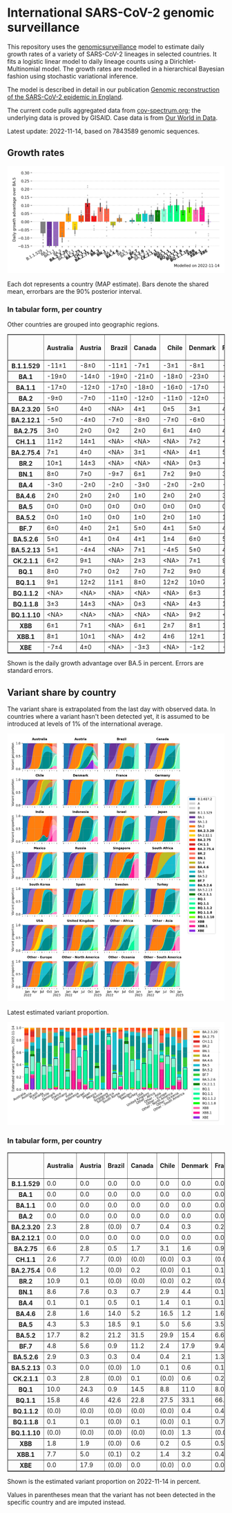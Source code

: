 # International SARS-CoV-2 genomic surveillance

This repository uses the [genomicsurveillance](https://github.com/gerstung-lab/genomicsurveillance) model to estimate daily growth rates of a variety of SARS-CoV-2 lineages in selected countries. It fits a logistic linear model to daily lineage counts using a Dirichlet-Multinomial model. The growth rates are modelled in a hierarchical Bayesian fashion using stochastic variational inference. 

The model is described in detail in our publication [Genomic reconstruction of the SARS-CoV-2 epidemic in England](https://www.nature.com/articles/s41586-021-04069-y).

The current code pulls aggregated data from [cov-spectrum.org](cov-spectrum.org); the underlying data is proved by GISAID. Case data is from [Our World in Data](https://ourworldindata.org/explorers/coronavirus-data-explorer).

Latest update: 2022-11-14, based on 7843589 genomic sequences.

## Growth rates
![Growth rates](plots/growth-rate-latest.png)

Each dot represents a country (MAP estimate). Bars denote the shared mean, errorbars are the 90% posterior interval.

### In tabular form, per country

Other countries are grouped into geographic regions.

<small><table border="1" class="dataframe">
  <thead>
    <tr style="text-align: right;">
      <th></th>
      <th>Australia</th>
      <th>Austria</th>
      <th>Brazil</th>
      <th>Canada</th>
      <th>Chile</th>
      <th>Denmark</th>
      <th>France</th>
      <th>Germany</th>
      <th>India</th>
      <th>Indonesia</th>
      <th>Israel</th>
      <th>Japan</th>
      <th>Mexico</th>
      <th>Other - Africa</th>
      <th>Other - Asia</th>
      <th>Other - Europe</th>
      <th>Other - North America</th>
      <th>Other - Oceania</th>
      <th>Other - South America</th>
      <th>Russia</th>
      <th>Singapore</th>
      <th>South Africa</th>
      <th>South Korea</th>
      <th>Spain</th>
      <th>Sweden</th>
      <th>Turkey</th>
      <th>USA</th>
      <th>United Kingdom</th>
    </tr>
  </thead>
  <tbody>
    <tr>
      <th>B.1.1.529</th>
      <td>-11±1</td>
      <td>-8±0</td>
      <td>-11±1</td>
      <td>-7±1</td>
      <td>-3±1</td>
      <td>-8±1</td>
      <td>-7±0</td>
      <td>-6±0</td>
      <td>-4±0</td>
      <td>-5±1</td>
      <td>-5±1</td>
      <td>-4±1</td>
      <td>-4±1</td>
      <td>-7±0</td>
      <td>-4±0</td>
      <td>-16±0</td>
      <td>-19±1</td>
      <td>-8±1</td>
      <td>-13±0</td>
      <td>-13±1</td>
      <td>-4±1</td>
      <td>-9±0</td>
      <td>1±1</td>
      <td>-3±1</td>
      <td>-8±0</td>
      <td>-15±1</td>
      <td>-3±0</td>
      <td>-13±0</td>
    </tr>
    <tr>
      <th>BA.1</th>
      <td>-19±0</td>
      <td>-14±0</td>
      <td>-19±0</td>
      <td>-21±0</td>
      <td>-18±0</td>
      <td>-23±0</td>
      <td>-17±0</td>
      <td>-20±0</td>
      <td>-13±0</td>
      <td>-13±0</td>
      <td>-23±0</td>
      <td>-21±0</td>
      <td>-18±0</td>
      <td>-15±0</td>
      <td>-11±0</td>
      <td>-20±0</td>
      <td>-21±0</td>
      <td>-17±0</td>
      <td>-18±0</td>
      <td>-17±0</td>
      <td>-14±0</td>
      <td>-15±0</td>
      <td>-20±0</td>
      <td>-19±0</td>
      <td>-21±0</td>
      <td>-22±0</td>
      <td>-17±0</td>
      <td>-23±0</td>
    </tr>
    <tr>
      <th>BA.1.1</th>
      <td>-17±0</td>
      <td>-12±0</td>
      <td>-17±0</td>
      <td>-18±0</td>
      <td>-16±0</td>
      <td>-17±0</td>
      <td>-15±0</td>
      <td>-17±0</td>
      <td>-11±0</td>
      <td>-15±0</td>
      <td>-19±0</td>
      <td>-18±0</td>
      <td>-17±0</td>
      <td>-13±0</td>
      <td>-10±0</td>
      <td>-17±0</td>
      <td>-19±0</td>
      <td>-13±0</td>
      <td>-18±0</td>
      <td>-17±0</td>
      <td>-8±0</td>
      <td>-13±0</td>
      <td>-16±0</td>
      <td>-17±0</td>
      <td>-17±0</td>
      <td>-17±0</td>
      <td>-15±0</td>
      <td>-19±0</td>
    </tr>
    <tr>
      <th>BA.2</th>
      <td>-9±0</td>
      <td>-7±0</td>
      <td>-11±0</td>
      <td>-12±0</td>
      <td>-11±0</td>
      <td>-12±0</td>
      <td>-7±0</td>
      <td>-11±0</td>
      <td>-3±0</td>
      <td>-7±0</td>
      <td>-11±0</td>
      <td>-10±0</td>
      <td>-10±0</td>
      <td>-7±0</td>
      <td>-5±0</td>
      <td>-10±0</td>
      <td>-12±0</td>
      <td>-9±0</td>
      <td>-11±0</td>
      <td>-12±0</td>
      <td>-4±0</td>
      <td>-8±0</td>
      <td>-9±0</td>
      <td>-9±0</td>
      <td>-12±0</td>
      <td>-9±0</td>
      <td>-9±0</td>
      <td>-12±0</td>
    </tr>
    <tr>
      <th>BA.2.3.20</th>
      <td>5±0</td>
      <td>4±0</td>
      <td>&lt;NA&gt;</td>
      <td>4±1</td>
      <td>0±5</td>
      <td>3±1</td>
      <td>4±1</td>
      <td>6±1</td>
      <td>2±5</td>
      <td>2±4</td>
      <td>7±1</td>
      <td>6±1</td>
      <td>&lt;NA&gt;</td>
      <td>9±4</td>
      <td>6±0</td>
      <td>8±1</td>
      <td>2±4</td>
      <td>6±2</td>
      <td>&lt;NA&gt;</td>
      <td>&lt;NA&gt;</td>
      <td>4±1</td>
      <td>-4±6</td>
      <td>5±0</td>
      <td>8±2</td>
      <td>5±3</td>
      <td>-12±5</td>
      <td>6±0</td>
      <td>5±1</td>
    </tr>
    <tr>
      <th>BA.2.12.1</th>
      <td>-5±0</td>
      <td>-4±0</td>
      <td>-7±0</td>
      <td>-8±0</td>
      <td>-7±0</td>
      <td>-6±0</td>
      <td>-3±0</td>
      <td>-4±0</td>
      <td>-4±0</td>
      <td>-4±0</td>
      <td>-7±0</td>
      <td>-7±0</td>
      <td>-7±0</td>
      <td>-4±0</td>
      <td>-3±0</td>
      <td>-4±0</td>
      <td>-7±0</td>
      <td>-6±0</td>
      <td>-7±0</td>
      <td>-6±1</td>
      <td>-2±0</td>
      <td>-2±1</td>
      <td>-5±0</td>
      <td>-4±0</td>
      <td>-6±0</td>
      <td>-5±0</td>
      <td>-6±0</td>
      <td>-5±0</td>
    </tr>
    <tr>
      <th>BA.2.75</th>
      <td>3±0</td>
      <td>2±0</td>
      <td>0±2</td>
      <td>2±0</td>
      <td>6±1</td>
      <td>4±0</td>
      <td>4±0</td>
      <td>4±0</td>
      <td>5±0</td>
      <td>7±1</td>
      <td>4±0</td>
      <td>2±0</td>
      <td>6±2</td>
      <td>3±1</td>
      <td>4±0</td>
      <td>4±0</td>
      <td>0±2</td>
      <td>3±0</td>
      <td>4±1</td>
      <td>4±1</td>
      <td>3±0</td>
      <td>1±1</td>
      <td>3±0</td>
      <td>6±0</td>
      <td>5±1</td>
      <td>4±0</td>
      <td>3±0</td>
      <td>4±0</td>
    </tr>
    <tr>
      <th>CH.1.1</th>
      <td>11±2</td>
      <td>14±1</td>
      <td>&lt;NA&gt;</td>
      <td>&lt;NA&gt;</td>
      <td>&lt;NA&gt;</td>
      <td>7±2</td>
      <td>&lt;NA&gt;</td>
      <td>11±3</td>
      <td>16±3</td>
      <td>14±3</td>
      <td>5±3</td>
      <td>7±3</td>
      <td>&lt;NA&gt;</td>
      <td>&lt;NA&gt;</td>
      <td>22±3</td>
      <td>12±2</td>
      <td>&lt;NA&gt;</td>
      <td>&lt;NA&gt;</td>
      <td>&lt;NA&gt;</td>
      <td>&lt;NA&gt;</td>
      <td>21±3</td>
      <td>&lt;NA&gt;</td>
      <td>6±2</td>
      <td>&lt;NA&gt;</td>
      <td>&lt;NA&gt;</td>
      <td>3±3</td>
      <td>12±2</td>
      <td>11±2</td>
    </tr>
    <tr>
      <th>BA.2.75.4</th>
      <td>7±1</td>
      <td>4±0</td>
      <td>&lt;NA&gt;</td>
      <td>3±1</td>
      <td>&lt;NA&gt;</td>
      <td>4±1</td>
      <td>5±1</td>
      <td>5±1</td>
      <td>6±0</td>
      <td>3±5</td>
      <td>1±2</td>
      <td>-5±3</td>
      <td>-2±4</td>
      <td>&lt;NA&gt;</td>
      <td>5±2</td>
      <td>4±1</td>
      <td>&lt;NA&gt;</td>
      <td>&lt;NA&gt;</td>
      <td>&lt;NA&gt;</td>
      <td>&lt;NA&gt;</td>
      <td>0±2</td>
      <td>-4±4</td>
      <td>2±2</td>
      <td>2±4</td>
      <td>&lt;NA&gt;</td>
      <td>&lt;NA&gt;</td>
      <td>4±0</td>
      <td>3±1</td>
    </tr>
    <tr>
      <th>BR.2</th>
      <td>10±1</td>
      <td>14±3</td>
      <td>&lt;NA&gt;</td>
      <td>&lt;NA&gt;</td>
      <td>&lt;NA&gt;</td>
      <td>0±3</td>
      <td>&lt;NA&gt;</td>
      <td>&lt;NA&gt;</td>
      <td>&lt;NA&gt;</td>
      <td>&lt;NA&gt;</td>
      <td>&lt;NA&gt;</td>
      <td>5±3</td>
      <td>&lt;NA&gt;</td>
      <td>&lt;NA&gt;</td>
      <td>&lt;NA&gt;</td>
      <td>&lt;NA&gt;</td>
      <td>&lt;NA&gt;</td>
      <td>&lt;NA&gt;</td>
      <td>&lt;NA&gt;</td>
      <td>&lt;NA&gt;</td>
      <td>&lt;NA&gt;</td>
      <td>&lt;NA&gt;</td>
      <td>9±3</td>
      <td>&lt;NA&gt;</td>
      <td>&lt;NA&gt;</td>
      <td>&lt;NA&gt;</td>
      <td>9±3</td>
      <td>&lt;NA&gt;</td>
    </tr>
    <tr>
      <th>BN.1</th>
      <td>8±0</td>
      <td>7±0</td>
      <td>-9±7</td>
      <td>6±1</td>
      <td>7±2</td>
      <td>9±0</td>
      <td>3±1</td>
      <td>8±1</td>
      <td>12±0</td>
      <td>13±1</td>
      <td>9±1</td>
      <td>9±1</td>
      <td>-3±6</td>
      <td>&lt;NA&gt;</td>
      <td>9±1</td>
      <td>10±1</td>
      <td>0±5</td>
      <td>5±2</td>
      <td>-5±7</td>
      <td>0±6</td>
      <td>7±0</td>
      <td>&lt;NA&gt;</td>
      <td>9±1</td>
      <td>10±3</td>
      <td>12±2</td>
      <td>9±3</td>
      <td>10±1</td>
      <td>8±0</td>
    </tr>
    <tr>
      <th>BA.4</th>
      <td>-3±0</td>
      <td>-2±0</td>
      <td>-2±0</td>
      <td>-3±0</td>
      <td>-2±0</td>
      <td>-2±0</td>
      <td>-1±0</td>
      <td>-2±0</td>
      <td>-3±0</td>
      <td>-2±0</td>
      <td>-2±0</td>
      <td>-3±0</td>
      <td>-2±0</td>
      <td>-3±0</td>
      <td>-2±0</td>
      <td>-2±0</td>
      <td>-2±0</td>
      <td>-3±0</td>
      <td>-3±0</td>
      <td>-5±1</td>
      <td>-2±0</td>
      <td>-2±0</td>
      <td>-3±0</td>
      <td>-1±0</td>
      <td>-2±0</td>
      <td>-2±0</td>
      <td>-2±0</td>
      <td>-2±0</td>
    </tr>
    <tr>
      <th>BA.4.6</th>
      <td>2±0</td>
      <td>2±0</td>
      <td>2±0</td>
      <td>1±0</td>
      <td>2±0</td>
      <td>2±0</td>
      <td>3±0</td>
      <td>2±0</td>
      <td>4±1</td>
      <td>4±0</td>
      <td>3±0</td>
      <td>1±0</td>
      <td>3±0</td>
      <td>2±0</td>
      <td>3±0</td>
      <td>2±0</td>
      <td>1±0</td>
      <td>2±0</td>
      <td>2±0</td>
      <td>0±1</td>
      <td>2±1</td>
      <td>0±0</td>
      <td>1±0</td>
      <td>3±0</td>
      <td>3±0</td>
      <td>2±1</td>
      <td>2±0</td>
      <td>2±0</td>
    </tr>
    <tr>
      <th>BA.5</th>
      <td>0±0</td>
      <td>0±0</td>
      <td>0±0</td>
      <td>0±0</td>
      <td>0±0</td>
      <td>0±0</td>
      <td>0±0</td>
      <td>0±0</td>
      <td>0±0</td>
      <td>0±0</td>
      <td>0±0</td>
      <td>0±0</td>
      <td>0±0</td>
      <td>0±0</td>
      <td>0±0</td>
      <td>0±0</td>
      <td>0±0</td>
      <td>0±0</td>
      <td>0±0</td>
      <td>0±0</td>
      <td>0±0</td>
      <td>0±0</td>
      <td>0±0</td>
      <td>0±0</td>
      <td>0±0</td>
      <td>0±0</td>
      <td>0±0</td>
      <td>0±0</td>
    </tr>
    <tr>
      <th>BA.5.2</th>
      <td>0±0</td>
      <td>1±0</td>
      <td>0±0</td>
      <td>1±0</td>
      <td>2±0</td>
      <td>1±0</td>
      <td>1±0</td>
      <td>2±0</td>
      <td>1±0</td>
      <td>1±0</td>
      <td>1±0</td>
      <td>1±0</td>
      <td>1±0</td>
      <td>0±0</td>
      <td>0±0</td>
      <td>1±0</td>
      <td>0±0</td>
      <td>0±0</td>
      <td>1±0</td>
      <td>2±0</td>
      <td>1±0</td>
      <td>-1±0</td>
      <td>2±0</td>
      <td>1±0</td>
      <td>1±0</td>
      <td>1±0</td>
      <td>1±0</td>
      <td>1±0</td>
    </tr>
    <tr>
      <th>BF.7</th>
      <td>6±0</td>
      <td>4±0</td>
      <td>2±1</td>
      <td>5±0</td>
      <td>4±1</td>
      <td>5±0</td>
      <td>4±0</td>
      <td>5±0</td>
      <td>3±3</td>
      <td>4±1</td>
      <td>5±0</td>
      <td>5±0</td>
      <td>5±1</td>
      <td>4±1</td>
      <td>8±1</td>
      <td>3±0</td>
      <td>5±1</td>
      <td>4±1</td>
      <td>6±0</td>
      <td>5±0</td>
      <td>-2±5</td>
      <td>3±1</td>
      <td>7±1</td>
      <td>5±0</td>
      <td>5±0</td>
      <td>3±1</td>
      <td>5±0</td>
      <td>4±0</td>
    </tr>
    <tr>
      <th>BA.5.2.6</th>
      <td>5±0</td>
      <td>4±1</td>
      <td>0±4</td>
      <td>4±1</td>
      <td>1±4</td>
      <td>6±0</td>
      <td>5±0</td>
      <td>5±0</td>
      <td>5±1</td>
      <td>6±0</td>
      <td>5±0</td>
      <td>5±0</td>
      <td>-4±6</td>
      <td>3±1</td>
      <td>6±0</td>
      <td>5±0</td>
      <td>5±2</td>
      <td>6±2</td>
      <td>6±3</td>
      <td>6±1</td>
      <td>7±1</td>
      <td>1±0</td>
      <td>5±1</td>
      <td>5±1</td>
      <td>6±1</td>
      <td>5±0</td>
      <td>3±0</td>
      <td>5±0</td>
    </tr>
    <tr>
      <th>BA.5.2.13</th>
      <td>5±1</td>
      <td>-4±4</td>
      <td>&lt;NA&gt;</td>
      <td>7±1</td>
      <td>-4±5</td>
      <td>5±0</td>
      <td>4±1</td>
      <td>6±1</td>
      <td>-4±4</td>
      <td>4±1</td>
      <td>3±3</td>
      <td>-8±3</td>
      <td>-5±6</td>
      <td>&lt;NA&gt;</td>
      <td>6±2</td>
      <td>5±1</td>
      <td>&lt;NA&gt;</td>
      <td>&lt;NA&gt;</td>
      <td>&lt;NA&gt;</td>
      <td>3±6</td>
      <td>5±5</td>
      <td>-7±6</td>
      <td>9±4</td>
      <td>7±2</td>
      <td>1±2</td>
      <td>-1±3</td>
      <td>5±1</td>
      <td>5±0</td>
    </tr>
    <tr>
      <th>CK.2.1.1</th>
      <td>6±2</td>
      <td>9±1</td>
      <td>&lt;NA&gt;</td>
      <td>2±3</td>
      <td>&lt;NA&gt;</td>
      <td>7±1</td>
      <td>9±3</td>
      <td>7±1</td>
      <td>&lt;NA&gt;</td>
      <td>&lt;NA&gt;</td>
      <td>3±2</td>
      <td>6±3</td>
      <td>5±3</td>
      <td>&lt;NA&gt;</td>
      <td>&lt;NA&gt;</td>
      <td>6±2</td>
      <td>&lt;NA&gt;</td>
      <td>&lt;NA&gt;</td>
      <td>&lt;NA&gt;</td>
      <td>&lt;NA&gt;</td>
      <td>17±3</td>
      <td>5±3</td>
      <td>9±3</td>
      <td>11±2</td>
      <td>4±3</td>
      <td>&lt;NA&gt;</td>
      <td>8±2</td>
      <td>8±2</td>
    </tr>
    <tr>
      <th>BQ.1</th>
      <td>8±0</td>
      <td>7±0</td>
      <td>0±2</td>
      <td>7±0</td>
      <td>7±2</td>
      <td>9±0</td>
      <td>8±0</td>
      <td>8±0</td>
      <td>4±6</td>
      <td>13±1</td>
      <td>-26±4</td>
      <td>7±1</td>
      <td>9±2</td>
      <td>7±0</td>
      <td>10±1</td>
      <td>8±0</td>
      <td>8±1</td>
      <td>4±2</td>
      <td>8±2</td>
      <td>&lt;NA&gt;</td>
      <td>17±2</td>
      <td>4±1</td>
      <td>7±1</td>
      <td>10±1</td>
      <td>11±1</td>
      <td>8±1</td>
      <td>-32±4</td>
      <td>8±0</td>
    </tr>
    <tr>
      <th>BQ.1.1</th>
      <td>9±1</td>
      <td>12±2</td>
      <td>11±1</td>
      <td>8±0</td>
      <td>12±2</td>
      <td>10±0</td>
      <td>7±0</td>
      <td>9±0</td>
      <td>3±8</td>
      <td>15±2</td>
      <td>11±0</td>
      <td>10±1</td>
      <td>9±2</td>
      <td>6±1</td>
      <td>7±1</td>
      <td>10±0</td>
      <td>14±2</td>
      <td>6±8</td>
      <td>15±1</td>
      <td>&lt;NA&gt;</td>
      <td>17±2</td>
      <td>7±2</td>
      <td>9±1</td>
      <td>12±0</td>
      <td>13±1</td>
      <td>6±1</td>
      <td>10±0</td>
      <td>8±0</td>
    </tr>
    <tr>
      <th>BQ.1.1.2</th>
      <td>&lt;NA&gt;</td>
      <td>&lt;NA&gt;</td>
      <td>&lt;NA&gt;</td>
      <td>&lt;NA&gt;</td>
      <td>&lt;NA&gt;</td>
      <td>6±3</td>
      <td>16±3</td>
      <td>&lt;NA&gt;</td>
      <td>&lt;NA&gt;</td>
      <td>&lt;NA&gt;</td>
      <td>6±3</td>
      <td>&lt;NA&gt;</td>
      <td>&lt;NA&gt;</td>
      <td>&lt;NA&gt;</td>
      <td>&lt;NA&gt;</td>
      <td>9±3</td>
      <td>&lt;NA&gt;</td>
      <td>&lt;NA&gt;</td>
      <td>&lt;NA&gt;</td>
      <td>&lt;NA&gt;</td>
      <td>&lt;NA&gt;</td>
      <td>&lt;NA&gt;</td>
      <td>&lt;NA&gt;</td>
      <td>&lt;NA&gt;</td>
      <td>8±3</td>
      <td>&lt;NA&gt;</td>
      <td>13±3</td>
      <td>12±2</td>
    </tr>
    <tr>
      <th>BQ.1.1.8</th>
      <td>3±3</td>
      <td>14±3</td>
      <td>&lt;NA&gt;</td>
      <td>0±3</td>
      <td>&lt;NA&gt;</td>
      <td>4±3</td>
      <td>13±3</td>
      <td>6±3</td>
      <td>&lt;NA&gt;</td>
      <td>&lt;NA&gt;</td>
      <td>&lt;NA&gt;</td>
      <td>&lt;NA&gt;</td>
      <td>&lt;NA&gt;</td>
      <td>&lt;NA&gt;</td>
      <td>18±3</td>
      <td>9±3</td>
      <td>&lt;NA&gt;</td>
      <td>&lt;NA&gt;</td>
      <td>&lt;NA&gt;</td>
      <td>&lt;NA&gt;</td>
      <td>&lt;NA&gt;</td>
      <td>&lt;NA&gt;</td>
      <td>&lt;NA&gt;</td>
      <td>&lt;NA&gt;</td>
      <td>5±3</td>
      <td>1±4</td>
      <td>6±2</td>
      <td>12±1</td>
    </tr>
    <tr>
      <th>BQ.1.1.10</th>
      <td>&lt;NA&gt;</td>
      <td>&lt;NA&gt;</td>
      <td>&lt;NA&gt;</td>
      <td>&lt;NA&gt;</td>
      <td>&lt;NA&gt;</td>
      <td>9±2</td>
      <td>&lt;NA&gt;</td>
      <td>9±3</td>
      <td>&lt;NA&gt;</td>
      <td>&lt;NA&gt;</td>
      <td>7±3</td>
      <td>&lt;NA&gt;</td>
      <td>&lt;NA&gt;</td>
      <td>&lt;NA&gt;</td>
      <td>&lt;NA&gt;</td>
      <td>13±3</td>
      <td>&lt;NA&gt;</td>
      <td>&lt;NA&gt;</td>
      <td>&lt;NA&gt;</td>
      <td>&lt;NA&gt;</td>
      <td>&lt;NA&gt;</td>
      <td>&lt;NA&gt;</td>
      <td>&lt;NA&gt;</td>
      <td>&lt;NA&gt;</td>
      <td>8±3</td>
      <td>&lt;NA&gt;</td>
      <td>13±3</td>
      <td>3±3</td>
    </tr>
    <tr>
      <th>XBB</th>
      <td>6±1</td>
      <td>7±1</td>
      <td>&lt;NA&gt;</td>
      <td>6±1</td>
      <td>2±7</td>
      <td>8±1</td>
      <td>10±2</td>
      <td>5±2</td>
      <td>11±0</td>
      <td>8±0</td>
      <td>11±2</td>
      <td>7±1</td>
      <td>&lt;NA&gt;</td>
      <td>13±3</td>
      <td>8±1</td>
      <td>7±1</td>
      <td>&lt;NA&gt;</td>
      <td>7±3</td>
      <td>-6±8</td>
      <td>&lt;NA&gt;</td>
      <td>8±0</td>
      <td>-7±7</td>
      <td>9±2</td>
      <td>8±5</td>
      <td>5±3</td>
      <td>-14±9</td>
      <td>8±1</td>
      <td>7±1</td>
    </tr>
    <tr>
      <th>XBB.1</th>
      <td>8±1</td>
      <td>10±1</td>
      <td>&lt;NA&gt;</td>
      <td>4±2</td>
      <td>4±6</td>
      <td>12±1</td>
      <td>10±3</td>
      <td>7±2</td>
      <td>15±1</td>
      <td>17±2</td>
      <td>11±1</td>
      <td>7±2</td>
      <td>&lt;NA&gt;</td>
      <td>&lt;NA&gt;</td>
      <td>9±1</td>
      <td>11±1</td>
      <td>5±5</td>
      <td>10±2</td>
      <td>3±5</td>
      <td>&lt;NA&gt;</td>
      <td>9±0</td>
      <td>1±5</td>
      <td>9±2</td>
      <td>5±6</td>
      <td>6±3</td>
      <td>-2±6</td>
      <td>10±1</td>
      <td>12±1</td>
    </tr>
    <tr>
      <th>XBE</th>
      <td>-7±4</td>
      <td>4±0</td>
      <td>&lt;NA&gt;</td>
      <td>-3±3</td>
      <td>&lt;NA&gt;</td>
      <td>-1±2</td>
      <td>-1±2</td>
      <td>1±1</td>
      <td>-2±1</td>
      <td>-9±4</td>
      <td>0±3</td>
      <td>&lt;NA&gt;</td>
      <td>&lt;NA&gt;</td>
      <td>&lt;NA&gt;</td>
      <td>-3±2</td>
      <td>1±1</td>
      <td>-11±7</td>
      <td>&lt;NA&gt;</td>
      <td>&lt;NA&gt;</td>
      <td>&lt;NA&gt;</td>
      <td>&lt;NA&gt;</td>
      <td>&lt;NA&gt;</td>
      <td>3±0</td>
      <td>&lt;NA&gt;</td>
      <td>5±3</td>
      <td>&lt;NA&gt;</td>
      <td>3±1</td>
      <td>2±1</td>
    </tr>
  </tbody>
</table></small>

Shown is the daily growth advantage over BA.5 in percent. Errors are standard errors.

## Variant share by country

The variant share is extrapolated from the last day with observed data. In countries where a variant hasn't been detected yet, it is assumed to be introduced at levels of 1% of the international average. 

![Variant share by country](plots/variant-share-latest.png)

Latest estimated variant proportion.

![Variant share by country](plots/variant-share-bar.png)

### In tabular form, per country

<small><table border="1" class="dataframe">
  <thead>
    <tr style="text-align: right;">
      <th></th>
      <th>Australia</th>
      <th>Austria</th>
      <th>Brazil</th>
      <th>Canada</th>
      <th>Chile</th>
      <th>Denmark</th>
      <th>France</th>
      <th>Germany</th>
      <th>India</th>
      <th>Indonesia</th>
      <th>Israel</th>
      <th>Japan</th>
      <th>Mexico</th>
      <th>Russia</th>
      <th>Singapore</th>
      <th>South Africa</th>
      <th>South Korea</th>
      <th>Spain</th>
      <th>Sweden</th>
      <th>Turkey</th>
      <th>USA</th>
      <th>United Kingdom</th>
      <th>Other - Africa</th>
      <th>Other - Asia</th>
      <th>Other - Europe</th>
      <th>Other - North America</th>
      <th>Other - Oceania</th>
      <th>Other - South America</th>
    </tr>
  </thead>
  <tbody>
    <tr>
      <th>B.1.1.529</th>
      <td>0.0</td>
      <td>0.0</td>
      <td>0.0</td>
      <td>0.0</td>
      <td>0.0</td>
      <td>0.0</td>
      <td>0.0</td>
      <td>0.0</td>
      <td>0.0</td>
      <td>0.0</td>
      <td>0.0</td>
      <td>0.0</td>
      <td>0.0</td>
      <td>0.0</td>
      <td>0.0</td>
      <td>0.0</td>
      <td>0.0</td>
      <td>0.0</td>
      <td>0.0</td>
      <td>0.0</td>
      <td>0.0</td>
      <td>0.0</td>
      <td>0.0</td>
      <td>0.0</td>
      <td>0.0</td>
      <td>0.0</td>
      <td>0.0</td>
      <td>0.0</td>
    </tr>
    <tr>
      <th>BA.1</th>
      <td>0.0</td>
      <td>0.0</td>
      <td>0.0</td>
      <td>0.0</td>
      <td>0.0</td>
      <td>0.0</td>
      <td>0.0</td>
      <td>0.0</td>
      <td>0.0</td>
      <td>0.0</td>
      <td>0.0</td>
      <td>0.0</td>
      <td>0.0</td>
      <td>0.0</td>
      <td>0.0</td>
      <td>0.0</td>
      <td>0.0</td>
      <td>0.0</td>
      <td>0.0</td>
      <td>0.0</td>
      <td>0.0</td>
      <td>0.0</td>
      <td>0.0</td>
      <td>0.0</td>
      <td>0.0</td>
      <td>0.0</td>
      <td>0.0</td>
      <td>0.0</td>
    </tr>
    <tr>
      <th>BA.1.1</th>
      <td>0.0</td>
      <td>0.0</td>
      <td>0.0</td>
      <td>0.0</td>
      <td>0.0</td>
      <td>0.0</td>
      <td>0.0</td>
      <td>0.0</td>
      <td>0.0</td>
      <td>0.0</td>
      <td>0.0</td>
      <td>0.0</td>
      <td>0.0</td>
      <td>0.0</td>
      <td>0.0</td>
      <td>0.0</td>
      <td>0.0</td>
      <td>0.0</td>
      <td>0.0</td>
      <td>0.0</td>
      <td>0.0</td>
      <td>0.0</td>
      <td>0.0</td>
      <td>0.0</td>
      <td>0.0</td>
      <td>0.0</td>
      <td>0.0</td>
      <td>0.0</td>
    </tr>
    <tr>
      <th>BA.2</th>
      <td>0.0</td>
      <td>0.0</td>
      <td>0.0</td>
      <td>0.0</td>
      <td>0.0</td>
      <td>0.0</td>
      <td>0.0</td>
      <td>0.0</td>
      <td>0.0</td>
      <td>0.0</td>
      <td>0.0</td>
      <td>0.0</td>
      <td>0.0</td>
      <td>0.0</td>
      <td>0.0</td>
      <td>0.0</td>
      <td>0.0</td>
      <td>0.0</td>
      <td>0.0</td>
      <td>0.0</td>
      <td>0.0</td>
      <td>0.0</td>
      <td>0.0</td>
      <td>0.0</td>
      <td>0.0</td>
      <td>0.0</td>
      <td>0.0</td>
      <td>0.0</td>
    </tr>
    <tr>
      <th>BA.2.3.20</th>
      <td>2.3</td>
      <td>2.8</td>
      <td>(0.0)</td>
      <td>0.7</td>
      <td>0.4</td>
      <td>0.3</td>
      <td>0.2</td>
      <td>0.6</td>
      <td>0.0</td>
      <td>0.2</td>
      <td>1.7</td>
      <td>2.0</td>
      <td>(0.0)</td>
      <td>(0.0)</td>
      <td>0.6</td>
      <td>0.6</td>
      <td>2.9</td>
      <td>0.3</td>
      <td>0.4</td>
      <td>0.0</td>
      <td>1.1</td>
      <td>0.2</td>
      <td>1.4</td>
      <td>4.1</td>
      <td>0.7</td>
      <td>1.0</td>
      <td>5.6</td>
      <td>(0.0)</td>
    </tr>
    <tr>
      <th>BA.2.12.1</th>
      <td>0.0</td>
      <td>0.0</td>
      <td>0.0</td>
      <td>0.0</td>
      <td>0.0</td>
      <td>0.0</td>
      <td>0.0</td>
      <td>0.0</td>
      <td>0.0</td>
      <td>0.0</td>
      <td>0.0</td>
      <td>0.0</td>
      <td>0.0</td>
      <td>0.0</td>
      <td>0.0</td>
      <td>0.0</td>
      <td>0.0</td>
      <td>0.0</td>
      <td>0.0</td>
      <td>0.0</td>
      <td>0.0</td>
      <td>0.0</td>
      <td>0.0</td>
      <td>0.0</td>
      <td>0.0</td>
      <td>0.0</td>
      <td>0.0</td>
      <td>0.0</td>
    </tr>
    <tr>
      <th>BA.2.75</th>
      <td>6.6</td>
      <td>2.8</td>
      <td>0.5</td>
      <td>1.7</td>
      <td>3.1</td>
      <td>1.6</td>
      <td>0.9</td>
      <td>1.6</td>
      <td>7.9</td>
      <td>3.7</td>
      <td>2.6</td>
      <td>0.7</td>
      <td>3.4</td>
      <td>1.9</td>
      <td>4.7</td>
      <td>1.2</td>
      <td>2.2</td>
      <td>1.6</td>
      <td>1.2</td>
      <td>4.1</td>
      <td>2.3</td>
      <td>3.2</td>
      <td>0.3</td>
      <td>6.8</td>
      <td>1.9</td>
      <td>0.2</td>
      <td>9.5</td>
      <td>0.9</td>
    </tr>
    <tr>
      <th>CH.1.1</th>
      <td>2.6</td>
      <td>7.7</td>
      <td>(0.0)</td>
      <td>(0.0)</td>
      <td>(0.0)</td>
      <td>0.3</td>
      <td>(0.0)</td>
      <td>0.2</td>
      <td>4.2</td>
      <td>1.1</td>
      <td>0.3</td>
      <td>0.5</td>
      <td>(0.0)</td>
      <td>(0.0)</td>
      <td>0.5</td>
      <td>(0.0)</td>
      <td>1.0</td>
      <td>(0.0)</td>
      <td>(0.0)</td>
      <td>0.3</td>
      <td>0.9</td>
      <td>1.2</td>
      <td>(0.0)</td>
      <td>1.4</td>
      <td>0.9</td>
      <td>(0.0)</td>
      <td>(0.0)</td>
      <td>(0.0)</td>
    </tr>
    <tr>
      <th>BA.2.75.4</th>
      <td>0.6</td>
      <td>1.2</td>
      <td>(0.0)</td>
      <td>0.2</td>
      <td>(0.0)</td>
      <td>0.1</td>
      <td>0.1</td>
      <td>0.2</td>
      <td>0.5</td>
      <td>0.0</td>
      <td>0.1</td>
      <td>0.0</td>
      <td>0.1</td>
      <td>(0.0)</td>
      <td>0.0</td>
      <td>0.1</td>
      <td>0.0</td>
      <td>0.1</td>
      <td>(0.0)</td>
      <td>(0.0)</td>
      <td>0.2</td>
      <td>0.1</td>
      <td>(0.0)</td>
      <td>0.1</td>
      <td>0.1</td>
      <td>(0.0)</td>
      <td>(0.0)</td>
      <td>(0.0)</td>
    </tr>
    <tr>
      <th>BR.2</th>
      <td>10.9</td>
      <td>0.1</td>
      <td>(0.0)</td>
      <td>(0.0)</td>
      <td>(0.0)</td>
      <td>0.2</td>
      <td>(0.0)</td>
      <td>(0.0)</td>
      <td>(0.0)</td>
      <td>(0.0)</td>
      <td>(0.0)</td>
      <td>0.1</td>
      <td>(0.0)</td>
      <td>(0.0)</td>
      <td>(0.0)</td>
      <td>(0.0)</td>
      <td>0.3</td>
      <td>(0.0)</td>
      <td>(0.0)</td>
      <td>(0.0)</td>
      <td>0.1</td>
      <td>(0.0)</td>
      <td>(0.0)</td>
      <td>(0.0)</td>
      <td>(0.0)</td>
      <td>(0.0)</td>
      <td>(0.0)</td>
      <td>(0.0)</td>
    </tr>
    <tr>
      <th>BN.1</th>
      <td>8.6</td>
      <td>7.6</td>
      <td>0.3</td>
      <td>0.7</td>
      <td>2.9</td>
      <td>4.4</td>
      <td>0.1</td>
      <td>2.6</td>
      <td>22.9</td>
      <td>10.1</td>
      <td>7.2</td>
      <td>5.4</td>
      <td>0.9</td>
      <td>0.2</td>
      <td>3.3</td>
      <td>(0.1)</td>
      <td>11.3</td>
      <td>1.4</td>
      <td>3.5</td>
      <td>3.2</td>
      <td>4.1</td>
      <td>5.5</td>
      <td>(0.0)</td>
      <td>11.8</td>
      <td>4.4</td>
      <td>1.0</td>
      <td>3.3</td>
      <td>0.1</td>
    </tr>
    <tr>
      <th>BA.4</th>
      <td>0.1</td>
      <td>0.1</td>
      <td>0.5</td>
      <td>0.1</td>
      <td>1.4</td>
      <td>0.1</td>
      <td>0.1</td>
      <td>0.1</td>
      <td>0.0</td>
      <td>0.0</td>
      <td>0.1</td>
      <td>0.0</td>
      <td>0.4</td>
      <td>0.0</td>
      <td>0.0</td>
      <td>3.4</td>
      <td>0.0</td>
      <td>0.0</td>
      <td>0.1</td>
      <td>0.0</td>
      <td>0.2</td>
      <td>0.1</td>
      <td>0.0</td>
      <td>0.0</td>
      <td>0.1</td>
      <td>0.6</td>
      <td>0.2</td>
      <td>0.2</td>
    </tr>
    <tr>
      <th>BA.4.6</th>
      <td>2.8</td>
      <td>1.6</td>
      <td>14.0</td>
      <td>5.2</td>
      <td>16.5</td>
      <td>1.2</td>
      <td>1.6</td>
      <td>1.1</td>
      <td>0.0</td>
      <td>0.7</td>
      <td>1.0</td>
      <td>0.2</td>
      <td>3.0</td>
      <td>0.0</td>
      <td>0.0</td>
      <td>2.2</td>
      <td>0.1</td>
      <td>1.8</td>
      <td>1.6</td>
      <td>0.1</td>
      <td>6.7</td>
      <td>1.7</td>
      <td>0.4</td>
      <td>0.4</td>
      <td>1.5</td>
      <td>12.0</td>
      <td>6.5</td>
      <td>18.0</td>
    </tr>
    <tr>
      <th>BA.5</th>
      <td>4.3</td>
      <td>5.3</td>
      <td>18.5</td>
      <td>9.1</td>
      <td>5.0</td>
      <td>5.6</td>
      <td>3.5</td>
      <td>9.6</td>
      <td>0.0</td>
      <td>0.3</td>
      <td>3.0</td>
      <td>3.2</td>
      <td>20.0</td>
      <td>3.0</td>
      <td>0.2</td>
      <td>52.6</td>
      <td>1.9</td>
      <td>3.9</td>
      <td>5.8</td>
      <td>5.7</td>
      <td>8.7</td>
      <td>4.3</td>
      <td>0.8</td>
      <td>1.1</td>
      <td>6.0</td>
      <td>13.7</td>
      <td>11.7</td>
      <td>12.6</td>
    </tr>
    <tr>
      <th>BA.5.2</th>
      <td>17.7</td>
      <td>8.2</td>
      <td>21.2</td>
      <td>31.5</td>
      <td>29.9</td>
      <td>15.4</td>
      <td>6.6</td>
      <td>25.6</td>
      <td>0.1</td>
      <td>11.2</td>
      <td>12.2</td>
      <td>69.8</td>
      <td>28.8</td>
      <td>73.4</td>
      <td>2.8</td>
      <td>8.2</td>
      <td>51.8</td>
      <td>6.2</td>
      <td>17.5</td>
      <td>37.4</td>
      <td>24.4</td>
      <td>10.4</td>
      <td>0.9</td>
      <td>11.0</td>
      <td>15.2</td>
      <td>15.3</td>
      <td>34.0</td>
      <td>16.3</td>
    </tr>
    <tr>
      <th>BF.7</th>
      <td>4.8</td>
      <td>5.6</td>
      <td>0.9</td>
      <td>11.2</td>
      <td>2.4</td>
      <td>17.9</td>
      <td>9.4</td>
      <td>25.1</td>
      <td>0.0</td>
      <td>0.1</td>
      <td>7.9</td>
      <td>3.0</td>
      <td>5.2</td>
      <td>10.1</td>
      <td>0.0</td>
      <td>2.1</td>
      <td>5.2</td>
      <td>6.0</td>
      <td>21.0</td>
      <td>1.3</td>
      <td>7.6</td>
      <td>6.5</td>
      <td>0.8</td>
      <td>1.7</td>
      <td>13.2</td>
      <td>3.0</td>
      <td>4.4</td>
      <td>15.1</td>
    </tr>
    <tr>
      <th>BA.5.2.6</th>
      <td>2.9</td>
      <td>0.3</td>
      <td>0.3</td>
      <td>0.4</td>
      <td>0.4</td>
      <td>2.1</td>
      <td>1.3</td>
      <td>1.9</td>
      <td>0.0</td>
      <td>20.0</td>
      <td>1.0</td>
      <td>2.0</td>
      <td>0.3</td>
      <td>10.3</td>
      <td>2.2</td>
      <td>2.9</td>
      <td>1.3</td>
      <td>0.4</td>
      <td>2.0</td>
      <td>15.6</td>
      <td>1.1</td>
      <td>1.6</td>
      <td>0.5</td>
      <td>5.6</td>
      <td>1.6</td>
      <td>2.9</td>
      <td>5.2</td>
      <td>1.7</td>
    </tr>
    <tr>
      <th>BA.5.2.13</th>
      <td>0.3</td>
      <td>0.0</td>
      <td>(0.0)</td>
      <td>1.0</td>
      <td>0.1</td>
      <td>0.6</td>
      <td>0.1</td>
      <td>0.4</td>
      <td>0.0</td>
      <td>0.2</td>
      <td>0.1</td>
      <td>0.0</td>
      <td>0.1</td>
      <td>0.2</td>
      <td>0.0</td>
      <td>0.1</td>
      <td>0.6</td>
      <td>0.2</td>
      <td>0.0</td>
      <td>0.1</td>
      <td>0.2</td>
      <td>1.7</td>
      <td>(0.0)</td>
      <td>0.2</td>
      <td>0.2</td>
      <td>(0.0)</td>
      <td>(0.0)</td>
      <td>(0.0)</td>
    </tr>
    <tr>
      <th>CK.2.1.1</th>
      <td>0.3</td>
      <td>2.8</td>
      <td>(0.0)</td>
      <td>0.1</td>
      <td>(0.0)</td>
      <td>0.6</td>
      <td>0.2</td>
      <td>2.2</td>
      <td>(0.0)</td>
      <td>(0.0)</td>
      <td>0.2</td>
      <td>0.1</td>
      <td>3.3</td>
      <td>(0.0)</td>
      <td>0.3</td>
      <td>0.8</td>
      <td>0.3</td>
      <td>4.2</td>
      <td>0.4</td>
      <td>(0.0)</td>
      <td>0.5</td>
      <td>0.2</td>
      <td>(0.0)</td>
      <td>(0.0)</td>
      <td>0.1</td>
      <td>(0.0)</td>
      <td>(0.0)</td>
      <td>(0.0)</td>
    </tr>
    <tr>
      <th>BQ.1</th>
      <td>10.0</td>
      <td>24.3</td>
      <td>0.9</td>
      <td>14.5</td>
      <td>8.8</td>
      <td>11.0</td>
      <td>8.0</td>
      <td>8.5</td>
      <td>0.2</td>
      <td>13.9</td>
      <td>0.0</td>
      <td>1.1</td>
      <td>12.4</td>
      <td>(0.1)</td>
      <td>5.2</td>
      <td>7.1</td>
      <td>2.9</td>
      <td>13.7</td>
      <td>18.5</td>
      <td>18.4</td>
      <td>0.1</td>
      <td>21.8</td>
      <td>38.5</td>
      <td>5.3</td>
      <td>12.9</td>
      <td>14.2</td>
      <td>3.9</td>
      <td>2.4</td>
    </tr>
    <tr>
      <th>BQ.1.1</th>
      <td>15.8</td>
      <td>4.6</td>
      <td>42.6</td>
      <td>22.8</td>
      <td>27.5</td>
      <td>33.1</td>
      <td>66.0</td>
      <td>19.5</td>
      <td>0.0</td>
      <td>21.6</td>
      <td>53.7</td>
      <td>10.0</td>
      <td>21.8</td>
      <td>(0.5)</td>
      <td>7.6</td>
      <td>17.4</td>
      <td>12.8</td>
      <td>59.8</td>
      <td>24.7</td>
      <td>12.9</td>
      <td>37.3</td>
      <td>28.8</td>
      <td>54.1</td>
      <td>5.3</td>
      <td>37.5</td>
      <td>30.0</td>
      <td>0.3</td>
      <td>31.6</td>
    </tr>
    <tr>
      <th>BQ.1.1.2</th>
      <td>(0.0)</td>
      <td>(0.0)</td>
      <td>(0.0)</td>
      <td>(0.0)</td>
      <td>(0.0)</td>
      <td>0.4</td>
      <td>0.4</td>
      <td>(0.0)</td>
      <td>(0.0)</td>
      <td>(0.0)</td>
      <td>0.4</td>
      <td>(0.0)</td>
      <td>(0.0)</td>
      <td>(0.0)</td>
      <td>(0.0)</td>
      <td>(0.0)</td>
      <td>(0.0)</td>
      <td>(0.0)</td>
      <td>0.4</td>
      <td>(0.0)</td>
      <td>0.5</td>
      <td>3.5</td>
      <td>(0.0)</td>
      <td>(0.0)</td>
      <td>0.4</td>
      <td>(0.0)</td>
      <td>(0.0)</td>
      <td>(0.0)</td>
    </tr>
    <tr>
      <th>BQ.1.1.8</th>
      <td>0.1</td>
      <td>0.1</td>
      <td>(0.0)</td>
      <td>0.1</td>
      <td>(0.0)</td>
      <td>0.1</td>
      <td>0.7</td>
      <td>0.1</td>
      <td>(0.0)</td>
      <td>(0.0)</td>
      <td>(0.0)</td>
      <td>(0.0)</td>
      <td>(0.0)</td>
      <td>(0.0)</td>
      <td>(0.0)</td>
      <td>(0.0)</td>
      <td>(0.0)</td>
      <td>(0.0)</td>
      <td>0.6</td>
      <td>0.2</td>
      <td>0.1</td>
      <td>6.7</td>
      <td>(0.0)</td>
      <td>1.2</td>
      <td>0.2</td>
      <td>(0.0)</td>
      <td>(0.0)</td>
      <td>(0.0)</td>
    </tr>
    <tr>
      <th>BQ.1.1.10</th>
      <td>(0.0)</td>
      <td>(0.0)</td>
      <td>(0.0)</td>
      <td>(0.0)</td>
      <td>(0.0)</td>
      <td>1.3</td>
      <td>(0.0)</td>
      <td>0.3</td>
      <td>(0.0)</td>
      <td>(0.0)</td>
      <td>0.4</td>
      <td>(0.0)</td>
      <td>(0.0)</td>
      <td>(0.0)</td>
      <td>(0.0)</td>
      <td>(0.0)</td>
      <td>(0.0)</td>
      <td>(0.0)</td>
      <td>1.4</td>
      <td>(0.0)</td>
      <td>0.3</td>
      <td>0.1</td>
      <td>(0.0)</td>
      <td>(0.0)</td>
      <td>0.6</td>
      <td>(0.0)</td>
      <td>(0.0)</td>
      <td>(0.0)</td>
    </tr>
    <tr>
      <th>XBB</th>
      <td>1.8</td>
      <td>1.9</td>
      <td>(0.0)</td>
      <td>0.6</td>
      <td>0.2</td>
      <td>0.5</td>
      <td>0.5</td>
      <td>0.2</td>
      <td>33.7</td>
      <td>4.9</td>
      <td>1.8</td>
      <td>0.7</td>
      <td>(0.0)</td>
      <td>(0.0)</td>
      <td>8.3</td>
      <td>0.0</td>
      <td>1.2</td>
      <td>0.2</td>
      <td>0.3</td>
      <td>0.0</td>
      <td>0.8</td>
      <td>0.6</td>
      <td>2.2</td>
      <td>11.4</td>
      <td>0.6</td>
      <td>(0.0)</td>
      <td>2.9</td>
      <td>0.0</td>
    </tr>
    <tr>
      <th>XBB.1</th>
      <td>7.7</td>
      <td>5.0</td>
      <td>(0.1)</td>
      <td>0.2</td>
      <td>1.4</td>
      <td>3.2</td>
      <td>0.4</td>
      <td>0.5</td>
      <td>30.5</td>
      <td>12.0</td>
      <td>6.4</td>
      <td>1.2</td>
      <td>(0.1)</td>
      <td>(0.1)</td>
      <td>64.1</td>
      <td>1.1</td>
      <td>3.9</td>
      <td>0.2</td>
      <td>0.7</td>
      <td>0.8</td>
      <td>2.7</td>
      <td>1.6</td>
      <td>(0.1)</td>
      <td>32.6</td>
      <td>1.9</td>
      <td>6.1</td>
      <td>12.4</td>
      <td>1.0</td>
    </tr>
    <tr>
      <th>XBE</th>
      <td>0.0</td>
      <td>17.9</td>
      <td>(0.0)</td>
      <td>0.0</td>
      <td>(0.0)</td>
      <td>0.0</td>
      <td>0.0</td>
      <td>0.0</td>
      <td>0.0</td>
      <td>0.0</td>
      <td>0.0</td>
      <td>(0.0)</td>
      <td>(0.0)</td>
      <td>(0.0)</td>
      <td>(0.0)</td>
      <td>(0.0)</td>
      <td>0.3</td>
      <td>(0.0)</td>
      <td>0.1</td>
      <td>(0.0)</td>
      <td>0.1</td>
      <td>0.1</td>
      <td>(0.0)</td>
      <td>0.0</td>
      <td>0.0</td>
      <td>0.1</td>
      <td>(0.0)</td>
      <td>(0.0)</td>
    </tr>
  </tbody>
</table></small>

Shown is the estimated variant proportion on 2022-11-14 in percent. 

Values in parentheses mean that the variant has not been detected in the specific country and are imputed instead.
